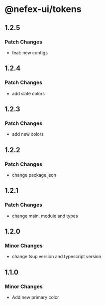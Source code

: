 # @nefex-ui/tokens

## 1.2.5

### Patch Changes

- feat: new configs

## 1.2.4

### Patch Changes

- add slate colors

## 1.2.3

### Patch Changes

- add new colors

## 1.2.2

### Patch Changes

- change package.json

## 1.2.1

### Patch Changes

- change main, module and types

## 1.2.0

### Minor Changes

- change tsup version and typescript version

## 1.1.0

### Minor Changes

- Add new primary color
